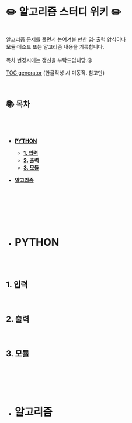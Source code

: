 # ✏️ **알고리즘 스터디 위키** ✏️
<br/>
알고리즘 문제를 풀면서 눈여겨볼 만한 입·
출력 양식이나<br/>   
모듈·메소드 또는 알고리즘 내용을 기록합니다.<br/>
<br/>
목차 변경시에는 갱신을 부탁드입니당.😗<br/>

[TOC generator](https://ecotrust-canada.github.io/markdown-toc/) (한글작성 시 미동작. 참고만)


<br/>   

## **📚 목차**
#
<br/> 

- [**PYTHON**](#--python--)

  * [**1. 입력**](#--1-입력--)
  * [**2. 출력**](#--2-출력--)
  * [**3. 모듈**](#--3-모듈--)
- [**알고리즘**](#--알고리즘--)

<br/>
<br/>

#
<br/>

* # **PYTHON**
<br/>
<br/>

## **1. 입력**
<br/>

## **2. 출력**
<br/>

## **3. 모듈**
<br/>


<br/>
<br/>
<br/>

* # **알고리즘**
